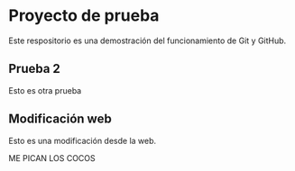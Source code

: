 # Proyecto de prueba

Este respositorio es una demostración del funcionamiento de Git y GitHub.

## Prueba 2

Esto es otra prueba

## Modificación web
Esto es una modificación desde la web.

ME PICAN LOS COCOS